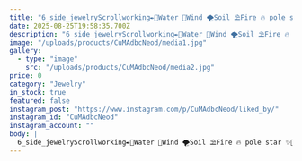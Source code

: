 ```yaml
---
title: "6_side_jewelryScrollworking✒️🔬Water 🌊Wind 🌪Soil ⛱️Fire 🔥 pole star ✨️📌اهمیت چهار عنصر آب، آتش، باد و خاک، بارزترین مظاهر طبیعت از آن نظر بوده که بنابر کهن‌ترین عقاید و باورهای پیشین، این عناصر نمایندهٔ پاکی و سرچشمهٔ زندگی در هستی بوده‌اند.ابو علی سینا در کتاب قانون گفته که دو عنصر سنگین، یعنی خاک و آب، سازنده‌ی اعضای بدن هستند و دو عنصر سبک، یعنی آتش و هوا، روح آدمی را تشکیل داده‌اند.باید بدانید که این دیدگاه عامیانه نیست و درک صحیحی از عالم هستی را به انسان نشان می‌دهد. به این صورت که خاک، نماینده‌ی حالت جامد، آب نمادی از حالت مایع و هوا یادآور حالت گازی است که این سه در کنار هم ماده را تشکیل می‌دهند.آتش را هم نماینده انرژی می‌دانند که تغییرات به وجود آمده در ماده و حالات آن را توصیف می‌کند.سنگ برلیان نماد آب و روشنایی🌊دایره دوم نماد  باد 🌪دایره سوم نماد خاک ⛱️دایرچهارم نماد اتش 🔥ستاره قطبی  plasma ✨️_______________________________#Microsetting #microsettingtrainer #artist #artgallery #water #Wind #soil #fire #scrolling #scrollworking #engravingart #engraving #engravingtrainer #graverhelper #handengraving #handmade #stonesetting #stonesetter #diamondsetter #pavesetting #surfacedesignEdited · 46wSee translation"
date: 2025-08-25T19:58:35.700Z
description: "6_side_jewelryScrollworking✒️🔬Water 🌊Wind 🌪Soil ⛱️Fire 🔥 pole star ✨️📌اهمیت چهار عنصر آب، آتش، باد و خاک، بارزترین مظاهر طبیعت از آن نظر بوده که بنابر کهن‌ترین عقاید و باورهای پیشین، این عناصر نمایندهٔ پاکی و سرچشمهٔ زندگی در هستی بوده‌اند.ابو علی سینا در کتاب قانون گفته که دو عنصر سنگین، یعنی خاک و آب، سازنده‌ی اعضای بدن هستند و دو عنصر سبک، یعنی آتش و هوا، روح آدمی را تشکیل داده‌اند.باید بدانید که این دیدگاه عامیانه نیست و درک صحیحی از عالم هستی را به انسان نشان می‌دهد. به این صورت که خاک، نماینده‌ی حالت جامد، آب نمادی از حالت مایع و هوا یادآور حالت گازی است که این سه در کنار هم ماده را تشکیل می‌دهند.آتش را هم نماینده انرژی می‌دانند که تغییرات به وجود آمده در ماده و حالات آن را توصیف می‌کند.سنگ برلیان نماد آب و روشنایی🌊دایره دوم نماد  باد 🌪دایره سوم نماد خاک ⛱️دایرچهارم نماد اتش 🔥ستاره قطبی  plasma ✨️_______________________________#Microsetting #microsettingtrainer #artist #artgallery #water #Wind #soil #fire #scrolling #scrollworking #engravingart #engraving #engravingtrainer #graverhelper #handengraving #handmade #stonesetting #stonesetter #diamondsetter #pavesetting #surfacedesignEdited · 46wSee translation"
image: "/uploads/products/CuMAdbcNeod/media1.jpg"
gallery:
  - type: "image"
    src: "/uploads/products/CuMAdbcNeod/media2.jpg"
price: 0
category: "Jewelry"
in_stock: true
featured: false
instagram_post: "https://www.instagram.com/p/CuMAdbcNeod/liked_by/"
instagram_id: "CuMAdbcNeod"
instagram_account: ""
body: |
  6_side_jewelryScrollworking✒️🔬Water 🌊Wind 🌪Soil ⛱️Fire 🔥 pole star ✨️📌اهمیت چهار عنصر آب، آتش، باد و خاک، بارزترین مظاهر طبیعت از آن نظر بوده که بنابر کهن‌ترین عقاید و باورهای پیشین، این عناصر نمایندهٔ پاکی و سرچشمهٔ زندگی در هستی بوده‌اند.ابو علی سینا در کتاب قانون گفته که دو عنصر سنگین، یعنی خاک و آب، سازنده‌ی اعضای بدن هستند و دو عنصر سبک، یعنی آتش و هوا، روح آدمی را تشکیل داده‌اند.باید بدانید که این دیدگاه عامیانه نیست و درک صحیحی از عالم هستی را به انسان نشان می‌دهد. به این صورت که خاک، نماینده‌ی حالت جامد، آب نمادی از حالت مایع و هوا یادآور حالت گازی است که این سه در کنار هم ماده را تشکیل می‌دهند.آتش را هم نماینده انرژی می‌دانند که تغییرات به وجود آمده در ماده و حالات آن را توصیف می‌کند.سنگ برلیان نماد آب و روشنایی🌊دایره دوم نماد  باد 🌪دایره سوم نماد خاک ⛱️دایرچهارم نماد اتش 🔥ستاره قطبی  plasma ✨️_______________________________#Microsetting #microsettingtrainer #artist #artgallery #water #Wind #soil #fire #scrolling #scrollworking #engravingart #engraving #engravingtrainer #graverhelper #handengraving #handmade #stonesetting #stonesetter #diamondsetter #pavesetting #surfacedesignEdited · 46wSee translation
---
```

